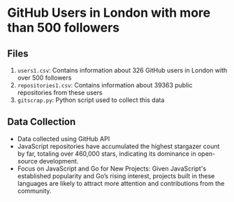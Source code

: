 # GitHub Users in London with more than 500 followers

## Files

1. `users1.csv`: Contains information about 326 GitHub users in London with over 500 followers
2. `repositories1.csv`: Contains information about 39363 public repositories from these users
3. `gitscrap.py`: Python script used to collect this data

## Data Collection

- Data collected using GitHub API
- JavaScript repositories have accumulated the highest stargazer count by far, totaling over 460,000 stars, indicating its dominance in open-source development.
- Focus on JavaScript and Go for New Projects: Given JavaScript's established popularity and Go’s rising interest, projects built in these languages are likely to attract more attention and contributions from the community.
